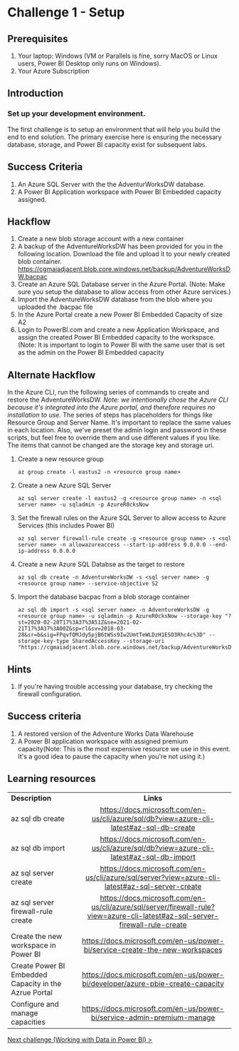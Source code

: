 # Challenge 1 - Setup

## Prerequisites

1. Your laptop: Windows (VM or Parallels is fine, sorry MacOS or Linux users, Power BI Desktop only runs on Windows).
1. Your Azure Subscription


## Introduction 

### Set up your development environment.

The first challenge is to setup an environment that will help you build the end to end solution.  The primary exercise here is ensuring the necessary database, storage, and Power BI capacity exist for subsequent labs.

## Success Criteria
1. An Azure SQL Server with the the AdventurWorksDW database.
1. A Power BI Application workspace with Power BI Embedded capacity assigned.

## Hackflow

1. Create a new blob storage account with a new container 
1. A backup of the AdventureWorksDW has been provided for you in the following location.  Download the file and upload it to your newly created blob container.  https://cgmaiadjacent.blob.core.windows.net/backup/AdventureWorksDW.bacpac  
1. Create an Azure SQL Database server in the Azure Portal.  (Note:  Make sure you setup the database to allow access from other Azure services.)
1. Import the AdventureWorksDW database from the blob where you uploaded the .bacpac file
1.  In the Azure Portal create a new Power BI Embedded Capacity of size A2
1.  Login to PowerBI.com and create a new Application Workspace, and assign the created Power BI Embedded capacity to the workspace.  (Note:  It is important to login to Power BI with the same user that is set as the admin on the Power BI Embedded capacity

## Alternate Hackflow

In the Azure CLI, run the following series of commands to create and restore the AdventureWorksDW.  <em>Note:  we intentionally chose the Azure CLI because it's integrated into the Azure portal, and therefore requires no installation to use.</em>  The series of steps has placeholders for things like Resource Group and Server Name.  It's important to replace the same values in each location.  Also, we've preset the admin login and password in these scripts, but feel free to override them and use different values if you like.   The items that cannot be changed are the storage key and storage uri.

1. Create a new resource group
    ```
    az group create -l eastus2 -n <resource group name>
    ```
2. Create a new Azure SQL Server
    ```
    az sql server create -l eastus2 -g <resource group name> -n <sql server name> -u sqladmin -p AzureR0cksNow
    ```
3. Set the firewall rules on the Azure SQL Server to allow access to Azure Services (this includes Power BI)
    ```
    az sql server firewall-rule create -g <resource group name> -s <sql server name> -n allowazureaccess --start-ip-address 0.0.0.0 --end-ip-address 0.0.0.0
    ```
4. Create a new Azure SQL Databse as the target to restore
    ```
    az sql db create -n AdventureWorksDW -s <sql server name> -g <resource group name> --service-objective S2
    ```
5. Import the database bacpac from a blob storage container

    ```
    az sql db import -s <sql server name> -n AdventureWorksDW -g <resource group name> -u sqladmin -p AzureR0cksNow --storage-key "?st=2020-02-20T17%3A37%3A51Z&se=2021-02-21T17%3A37%3A00Z&sp=rl&sv=2018-03-28&sr=b&sig=FPqvfQMJdy5pjB6tWSs9Iw2UmtTeWLDzH1ESO3Rhc4c%3D" --storage-key-type SharedAccessKey --storage-uri "https://cgmaiadjacent.blob.core.windows.net/backup/AdventureWorksDW.bacpac"

    ```

## Hints

1. If you're having trouble accessing your database, try checking the firewall configuration.

## Success criteria

1.  A restored version of the Adventure Works Data Warehouse
1.  A Power BI application workspace with assigned premium capacity(Note:  This is the most expensive resource we use in this event.  It's a good idea to pause the capacity when you're not using it.)

## Learning resources

|                                            |                                                                                                                                                       |
| ------------------------------------------ | :---------------------------------------------------------------------------------------------------------------------------------------------------: |
| **Description**                            |                                                                       **Links**                                                                       |
| az sql db create  | <https://docs.microsoft.com/en-us/cli/azure/sql/db?view=azure-cli-latest#az-sql-db-create> |
| az sql db import   | <https://docs.microsoft.com/en-us/cli/azure/sql/db?view=azure-cli-latest#az-sql-db-import> |
| az sql server create  | <https://docs.microsoft.com/en-us/cli/azure/sql/server?view=azure-cli-latest#az-sql-server-create> |
| az sql server firewall-rule create  | <https://docs.microsoft.com/en-us/cli/azure/sql/server/firewall-rule?view=azure-cli-latest#az-sql-server-firewall-rule-create> |
| Create the new workspace in Power BI | <https://docs.microsoft.com/en-us/power-bi/service-create-the-new-workspaces> |
| Create Power BI Embedded Capacity in the Azrue Portal | <https://docs.microsoft.com/en-us/power-bi/developer/azure-pbie-create-capacity> |
| Configure and manage capacities | <https://docs.microsoft.com/en-us/power-bi/service-admin-premium-manage> |

[Next challenge (Working with Data in Power BI) >](./02-Dataflows.md)